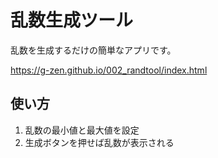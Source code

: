 # 乱数生成ツール

乱数を生成するだけの簡単なアプリです。

https://g-zen.github.io/002_randtool/index.html

## 使い方

1. 乱数の最小値と最大値を設定
2. 生成ボタンを押せば乱数が表示される
